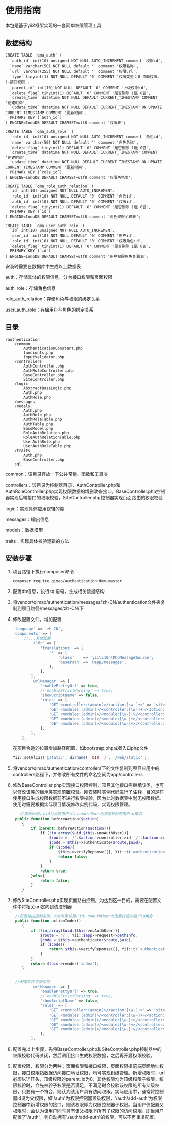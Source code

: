 # 使用指南

本包是基于yii2框架实现的一套简单权限管理工具

## 数据结构

```mysql
CREATE TABLE `qma_auth` (
  `auth_id` int(10) unsigned NOT NULL AUTO_INCREMENT comment '权限id',
  `name` varchar(50) NOT NULL default '' comment '权限名称',
  `url` varchar(255) NOT NULL default '' comment '权限url',
  `type` tinyint(1) NOT NULL DEFAULT '0' COMMENT '权限类型：0-页面权限，1-接口权限',
  `parent_id` int(10) NOT NULL DEFAULT '0' COMMENT '上级权限id',
  `delete_flag` tinyint(1) DEFAULT '0' COMMENT '是否删除 1是 0否',
  `create_time` datetime NOT NULL DEFAULT CURRENT_TIMESTAMP COMMENT '创建时间',
  `update_time` datetime NOT NULL DEFAULT CURRENT_TIMESTAMP ON UPDATE CURRENT_TIMESTAMP COMMENT '更新时间',
  PRIMARY KEY (`auth_id`)
) ENGINE=InnoDB DEFAULT CHARSET=utf8 comment '权限表';

CREATE TABLE `qma_auth_role` (
  `role_id` int(10) unsigned NOT NULL AUTO_INCREMENT comment '角色id',
  `name` varchar(50) NOT NULL default '' comment '角色名称',
  `delete_flag` tinyint(1) DEFAULT '0' COMMENT '是否删除 1是 0否',
  `create_time` datetime NOT NULL DEFAULT CURRENT_TIMESTAMP COMMENT '创建时间',
  `update_time` datetime NOT NULL DEFAULT CURRENT_TIMESTAMP ON UPDATE CURRENT_TIMESTAMP COMMENT '更新时间',
  PRIMARY KEY (`role_id`)
) ENGINE=InnoDB DEFAULT CHARSET=utf8 comment '权限角色表';

CREATE TABLE `qma_role_auth_relation` (
  `id` int(10) unsigned NOT NULL AUTO_INCREMENT,
  `role_id` int(10) NOT NULL DEFAULT '0' COMMENT '角色id',
  `auth_id` int(10) NOT NULL DEFAULT '0' COMMENT '权限id',
  `delete_flag` tinyint(1) DEFAULT '0' COMMENT '是否删除 1是 0否',
  PRIMARY KEY (`id`)
) ENGINE=InnoDB DEFAULT CHARSET=utf8 comment '角色权限关联表';

CREATE TABLE `qma_user_auth_role` (
  `id` int(10) unsigned NOT NULL AUTO_INCREMENT,
  `user_id` int(10) NOT NULL DEFAULT '0' COMMENT '用户id',
  `role_id` int(10) NOT NULL DEFAULT '0' COMMENT '权限角色id',
  `delete_flag` tinyint(1) DEFAULT '0' COMMENT '是否删除 1是 0否',
  PRIMARY KEY (`id`)
) ENGINE=InnoDB DEFAULT CHARSET=utf8 comment '用户权限角色关联表';
```

安装时需要在数据库中生成以上数据表

auth：存储具体的权限信息，分为接口权限和页面权限

auth_role：存储角色信息

role_auth_relation：存储角色与权限的绑定关系

user_auth_role：存储用户与角色的绑定关系

## 目录

```
/authentication
	/common
		AuthenticationConstant.php
		funcionts.php
		InputValidator.php
	/controllers
		AuthController.php
		AuthRoleController.php
		BaseController.php
		SiteController.php
	/logic
		AbstractBaseLogic.php
		Auth.php
		AuthRole.php
	/messages
	/models
		Auth.php
		AuthRole.php
		AuthRoleTable.php
		AuthTable.php
		BaseModel.php
		RoleAuthRelation.php
		RoleAuthRelationTable.php
		UserAuthRole.php
		UserAuthRoleTable.php
	/traits
		Auth.php
		BaseController.php
	sql
```

common：该目录存放一下公共常量、函数和工具类

controllers：该目录为控制器目录，AuthController.php和AuthRoleController.php实现权限数据的增删改查接口，BaseController.php控制器实现后端接口的权限校验，SiteController.php控制器实现页面路由的权限校验

logic：实现具体应用逻辑的类

messages：输出信息

models：数据模型

traits：实现具体校验逻辑的方法

## 安装步骤

1. 项目路径下执行composer命令

   ```
   composer require qimao/authentication:dev-master
   ```

2. 配置db信息，执行sql语句，生成相关数据结构

3. 将vendor/qimao/authentication/messages/zh-CN/authentication文件夹复制到项目路径/messages/zh-CN/下

4. 修改配置文件，增加配置

   ```php
   'language' => 'zh-CN',
   'components' => [
       	//...其他配置
           'i18n' => [
               'translations' => [
                   '*' => [
                       'class'    => 'yii\i18n\PhpMessageSource',
                       'basePath' => '@app/messages',
                   ],
               ],
           ],
           'urlManager' => [
               'enablePrettyUrl' => true,
               //'enableStrictParsing' => true,
               'showScriptName' => false,
               'rules' => [
                   'GET <controller:(admin)>/<action:[\w-]+>' => 'site/index',
                   'GET <modules:(admin)>/<controller:[\w-]+>/<action:[\w-]+>' => 'site/index',
                   'GET <modules:(admin)>/<module:[\w-]+>/<controller:[\w-]+>/<action:[\w-]+>' => 'site/index',
                   'GET <modules:(admin)>/<module:[\w-]+>/<controller:[\w-]+>/<action:[\w-]+>/<action1:[\w-]+>' => 'site/index',
                   'GET <modules:(admin)>/<module:[\w-]+>/<controller:[\w-]+>/<action:[\w-]+>/<action1:[\w-]+>/<action2:[\w-]+>' => 'site/index',
               ],
           ],
       ],
   ```

   在项目合适的位置增加路径配置，如bootstrap.php或者入口php文件

   ```php
   Yii::setAlias('@static', dirname(__DIR__) . '/web/static' );
   ```

   

5. 将vendor/qimao/authentication/controllers下的文件复制到项目应用中的controllers路径下，并修改所有文件的命名空间为app/controllers

6. 修改BaseController.php实现接口权限控制，项目其他接口需继承该类，也可以修改该类的继承类实现前置校验。刚安装时实例代码进行了注释，目的是在使用接口生成权限数据前不进行权限校验，因为此时数据表中尚无权限数据。使用时需要根据实际项目情况修改实例代码，实现权限管理。

   ```php
      //实例代码，uid为当前用户id，noAuthUser为无需校验的用户id集合
   	public function beforeAction($action)
       {
           if (parent::beforeAction($action)){
               if (!in_array($uid,$this->noAuthUser)){
                   $route = '/'.$action->controller->id.'/'.$action->id;
                   $code = $this->authenticate($route,$uid);
                   if ($code){
                       $this->verifyReponse([], Yii::t('authentication/auth', 'authentication_fail_'.$code));
                       return false;
                   }
               }
               return true;
           }else{
               return false;
           }
       }
   ```

7. 修改SiteController.php实现页面路由控制，为达到这一目的，需要在配置文件中将相关url定向到该控制器

   ```php
   	//页面路由控制实例，uid为当前用户id，noAuthUser为无需校验的用户id集合
   	public function actionIndex()
       {
           if (!in_array($uid,$this->noAuthUser)){
               $route = '/'. Yii::$app->request->pathInfo;
               $code = $this->authenticate($route,$uid);
               if ($code){
                   return $this->verifyReponse([], Yii::t('authentication/auth', 'authentication_fail_'.$code));
               }
           }
           return $this->render('index');
       }
   
   
   	//配置文件定向实例
           'urlManager' => [
               'enablePrettyUrl' => true,
               //'enableStrictParsing' => true,
               'showScriptName' => false,
               'rules' => [
                   'GET <controller:(admin)>/<action:[\w-]+>' => 'site/index',
                   'GET <modules:(admin)>/<controller:[\w-]+>/<action:[\w-]+>' => 'site/index',
                   'GET <modules:(admin)>/<module:[\w-]+>/<controller:[\w-]+>/<action:[\w-]+>' => 'site/index',
                   'GET <modules:(admin)>/<module:[\w-]+>/<controller:[\w-]+>/<action:[\w-]+>/<action1:[\w-]+>' => 'site/index',
                   'GET <modules:(admin)>/<module:[\w-]+>/<controller:[\w-]+>/<action:[\w-]+>/<action1:[\w-]+>/<action2:[\w-]+>' => 'site/index',
               ],
           ],
   ```

8. 配置完以上步骤，先将BaseController.php和SiteController.php控制器中的权限校验代码关闭，然后调用接口生成权限数据，之后再开启权限校验。

9. 配置权限，权限分为两种：页面权限和接口权限，页面权限指前端页面地址权限，接口权限指数据访问接口地址权限，均可实现树级管理。新增权限时，url必须以'/'开头，顶级权限的parent_id为0，其他权限均为顶级权限子权限。权限校验时，会先校验子权限是否满足，不满足时会校验该权限的所有父级权限，只要有一个符合，则认为该用户具有访问权限。实际应用中，通常将控制器id设为父权限，如'/auth'为权限控制器顶级权限，'/auth/add-auth'为权限控制器中新增权限的接口，则该权限即为权限控制器子权限。当用户仅配置父权限时，会认为该用户同时具有该父权限下所有子权限的访问权限，即当用户配置了'/auth'，则自动拥有'/auth/add-auth'的权限，可以不再重复配置。
